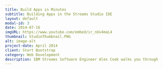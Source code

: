 ```yaml
---
title: Build Apps in Minutes
subtitle: Building Apps in the Streams Studio IDE
layout: default
modal-id: 3
date: 2014-07-16
imgURL: https://www.youtube.com/embed/ir_nUv4maL4
thumbnail: StudioThumbnail.PNG
alt: image-alt
project-date: April 2014
client: Start Bootstrap
category: Web Development
description: IBM Streams Software Engineer Alex Cook walks you through how to build and monitor streaming applications in a visual and integrated development environment. See how to develop a full streaming application in minutes. 
---
```

